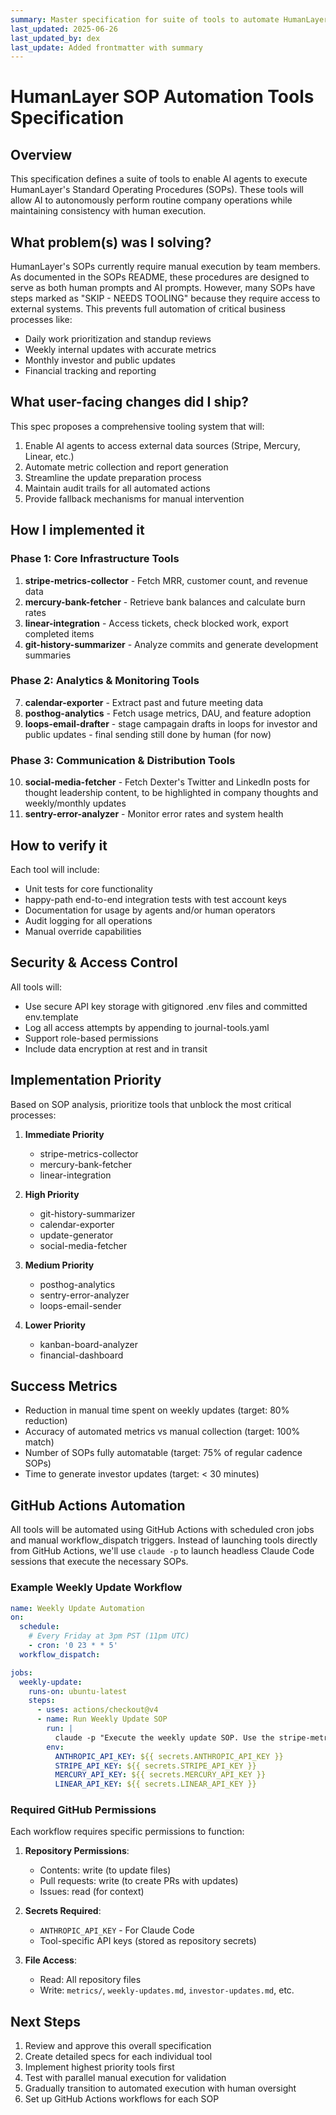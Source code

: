 ```yaml
---
summary: Master specification for suite of tools to automate HumanLayer's SOPs
last_updated: 2025-06-26
last_updated_by: dex
last_update: Added frontmatter with summary
---
```


# HumanLayer SOP Automation Tools Specification

## Overview

This specification defines a suite of tools to enable AI agents to execute HumanLayer's Standard Operating Procedures (SOPs). These tools will allow AI to autonomously perform routine company operations while maintaining consistency with human execution.

## What problem(s) was I solving?

HumanLayer's SOPs currently require manual execution by team members. As documented in the SOPs README, these procedures are designed to serve as both human prompts and AI prompts. However, many SOPs have steps marked as "SKIP - NEEDS TOOLING" because they require access to external systems. This prevents full automation of critical business processes like:

- Daily work prioritization and standup reviews
- Weekly internal updates with accurate metrics
- Monthly investor and public updates
- Financial tracking and reporting

## What user-facing changes did I ship?

This spec proposes a comprehensive tooling system that will:

1. Enable AI agents to access external data sources (Stripe, Mercury, Linear, etc.)
2. Automate metric collection and report generation
3. Streamline the update preparation process
4. Maintain audit trails for all automated actions
5. Provide fallback mechanisms for manual intervention

## How I implemented it

### Phase 1: Core Infrastructure Tools

1. **stripe-metrics-collector** - Fetch MRR, customer count, and revenue data
2. **mercury-bank-fetcher** - Retrieve bank balances and calculate burn rates
3. **linear-integration** - Access tickets, check blocked work, export completed items
4. **git-history-summarizer** - Analyze commits and generate development summaries

### Phase 2: Analytics & Monitoring Tools

7. **calendar-exporter** - Extract past and future meeting data
5. **posthog-analytics** - Fetch usage metrics, DAU, and feature adoption 
8. **loops-email-drafter** - stage campagain drafts in loops for investor and public updates - final sending still done by human (for now)

### Phase 3: Communication & Distribution Tools

10. **social-media-fetcher** - Fetch Dexter's Twitter and LinkedIn posts for thought leadership content, to be highlighted in company thoughts and weekly/monthly updates
6. **sentry-error-analyzer** - Monitor error rates and system health

## How to verify it

Each tool will include:
- Unit tests for core functionality
- happy-path end-to-end integration tests with test account keys
- Documentation for usage by agents and/or human operators
- Audit logging for all operations
- Manual override capabilities

## Security & Access Control

All tools will:
- Use secure API key storage with gitignored .env files and committed env.template
- Log all access attempts by appending to journal-tools.yaml
- Support role-based permissions
- Include data encryption at rest and in transit

## Implementation Priority

Based on SOP analysis, prioritize tools that unblock the most critical processes:

1. **Immediate Priority**
   - stripe-metrics-collector
   - mercury-bank-fetcher
   - linear-integration

2. **High Priority**
   - git-history-summarizer
   - calendar-exporter
   - update-generator
   - social-media-fetcher

3. **Medium Priority**
   - posthog-analytics
   - sentry-error-analyzer
   - loops-email-sender

4. **Lower Priority**
   - kanban-board-analyzer
   - financial-dashboard

## Success Metrics

- Reduction in manual time spent on weekly updates (target: 80% reduction)
- Accuracy of automated metrics vs manual collection (target: 100% match)
- Number of SOPs fully automatable (target: 75% of regular cadence SOPs)
- Time to generate investor updates (target: < 30 minutes)

## GitHub Actions Automation

All tools will be automated using GitHub Actions with scheduled cron jobs and manual workflow_dispatch triggers. Instead of launching tools directly from GitHub Actions, we'll use `claude -p` to launch headless Claude Code sessions that execute the necessary SOPs.

### Example Weekly Update Workflow

```yaml
name: Weekly Update Automation
on:
  schedule:
    # Every Friday at 3pm PST (11pm UTC)
    - cron: '0 23 * * 5'
  workflow_dispatch:

jobs:
  weekly-update:
    runs-on: ubuntu-latest
    steps:
      - uses: actions/checkout@v4
      - name: Run Weekly Update SOP
        run: |
          claude -p "Execute the weekly update SOP. Use the stripe-metrics-collector, mercury-bank-fetcher, linear-integration, and git-history-summarizer tools to gather all necessary data. Update metrics/README.md and create the weekly update in weekly-updates.md."
        env:
          ANTHROPIC_API_KEY: ${{ secrets.ANTHROPIC_API_KEY }}
          STRIPE_API_KEY: ${{ secrets.STRIPE_API_KEY }}
          MERCURY_API_KEY: ${{ secrets.MERCURY_API_KEY }}
          LINEAR_API_KEY: ${{ secrets.LINEAR_API_KEY }}
```

### Required GitHub Permissions

Each workflow requires specific permissions to function:

1. **Repository Permissions**:
   - Contents: write (to update files)
   - Pull requests: write (to create PRs with updates)
   - Issues: read (for context)

2. **Secrets Required**:
   - `ANTHROPIC_API_KEY` - For Claude Code
   - Tool-specific API keys (stored as repository secrets)

3. **File Access**:
   - Read: All repository files
   - Write: `metrics/`, `weekly-updates.md`, `investor-updates.md`, etc.

## Next Steps

1. Review and approve this overall specification
2. Create detailed specs for each individual tool
3. Implement highest priority tools first
4. Test with parallel manual execution for validation
5. Gradually transition to automated execution with human oversight
6. Set up GitHub Actions workflows for each SOP